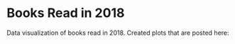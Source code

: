 # Books Read in 2018

Data visualization of books read in 2018. Created plots that are posted here:

<URL TBD>
